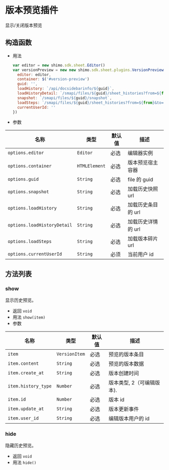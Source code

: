 # 版本预览插件
  显示/关闭版本预览


## 构造函数

* 用法

  ```js
  var editor = new shimo.sdk.sheet.Editor()
  var versionPreview = new new shimo.sdk.sheet.plugins.VersionPreview({
    editor: editor,
    container: $('#version-preview')
    guid: '',
    loadHistory: `/api/docsidebarinfo/${guid}`,
    loadHistoryDetail: `/smapi/files/${guid}/sheet_histories?from=${from}&to=${to}`,
    snapshot: `/smapi/files/${guid}/snapshot`,
    loadSteps: `/smapi/files/${guid}/sheet_histories?from=${from}&to=${to}`,
    currentUserId: ''   
  })
  ```


* 参数

| 名称               | 类型      | 默认值  | 描述             |
| ------------------ | --------- | ------- | ---------------- |
| `options.editor` | `Editor` | 必选 | 编辑器实例 |
| `options.container` | `HTMLElement` | 必选 | 版本预览宿主容器 |
| `options.guid` | `String` | 必选 | file 的 guid |
| `options.snapshot` | `String` | 必选 | 加载历史快照 url |
| `options.loadHistory` | `String` | 必选 | 加载历史条目的 url |
| `options.loadHistoryDetail` | `String` | 必选 | 加载历史详情的 url |
| `options.loadSteps` | `String` | 必选 | 加载版本碎片 url |
| `options.currentUserId` | `String` | 必须 | 当前用户 id |


## 方法列表

### show

显示历史预览。

* 返回 `void`
* 用法 `show(item)`
* 参数

| 名称                | 类型          | 默认值 | 描述         |
| ------------------- | ------------- | ------ | ------------ |
| `item`   | `VersionItem`      | 必选     | 预览的版本条目  |
| `item.content`   | `String`      | 必选     | 预览的版本数据  |
| `item.create_at`   | `String`      | 必选     | 版本创建时间  |
| `item.history_type`   | `Number`      | 必选     | 版本类型, 2（可编辑版本). |
| `item.id`   | `Number`      | 必选     | 版本 id  |
| `item.update_at`   | `String`      | 必选     | 版本更新事件  |
| `item.user_id`   | `String`      | 必选     | 编辑版本用户的 id  |

### hide

隐藏历史预览。

* 返回 `void`
* 用法 `hide()`